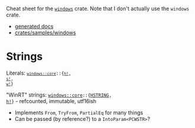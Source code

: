 Cheat sheet for the [`windows`](https://microsoft.github.io/windows-docs-rs/doc/windows/) crate.  Note that I don't actually use the `windows` crate.
- [generated docs](https://microsoft.github.io/windows-docs-rs/doc/windows/)
- [crates/samples/windows](https://github.com/microsoft/windows-rs/tree/master/crates/samples/windows)

# Strings

Literals: <code>[`windows::core`](https://microsoft.github.io/windows-docs-rs/doc/windows/core/index.html)::{[`h!`](https://microsoft.github.io/windows-docs-rs/doc/windows/core/macro.h.html), [`s!`](https://microsoft.github.io/windows-docs-rs/doc/windows/core/macro.s.html), [`w!`](https://microsoft.github.io/windows-docs-rs/doc/windows/core/macro.w.html)}</code>

"WinRT" strings: <code>[windows::core](https://microsoft.github.io/windows-docs-rs/doc/windows/core/index.html)::{[HSTRING](https://microsoft.github.io/windows-docs-rs/doc/windows/core/struct.HSTRING.html), [h!](https://microsoft.github.io/windows-docs-rs/doc/windows/core/macro.h.html)}</code> - refcounted, immutable, utf16ish
- Implements `From`, `TryFrom`, `PartialEq` for many things
- Can be passed (by reference?) to a `IntoParam<PCWSTR>`?
